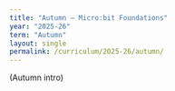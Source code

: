```yaml
---
title: "Autumn — Micro:bit Foundations"
year: "2025-26"
term: "Autumn"
layout: single
permalink: /curriculum/2025-26/autumn/
---
```

(Autumn intro)
